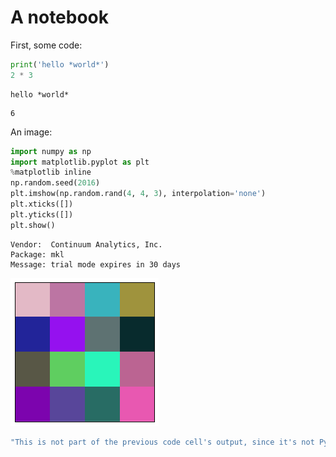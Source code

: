 # A notebook

First, some code:

```python
print('hello *world*')
2 * 3
```

```{output:stdout}
hello *world*
```

```{output:result}
6
```

An image:

```python
import numpy as np
import matplotlib.pyplot as plt
%matplotlib inline
np.random.seed(2016)
plt.imshow(np.random.rand(4, 4, 3), interpolation='none')
plt.xticks([])
plt.yticks([])
plt.show()
```

```{output:stderr}
Vendor:  Continuum Analytics, Inc.
Package: mkl
Message: trial mode expires in 30 days
```

![<matplotlib.figure.Figure at 0x7f205474bf98>](notebook_files/output_4_1.png)

```javascript
"This is not part of the previous code cell's output, since it's not Python."
```
